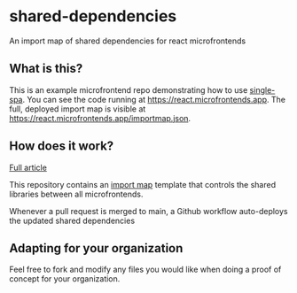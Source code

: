 # shared-dependencies

An import map of shared dependencies for react microfrontends

## What is this?

This is an example microfrontend repo demonstrating how to use [single-spa](https://single-spa.js.org). You can see the code running at https://react.microfrontends.app. The full, deployed import map is visible at https://react.microfrontends.app/importmap.json.

## How does it work?

[Full article](https://single-spa.js.org/docs/recommended-setup)

This repository contains an [import map](https://github.com/WICG/import-maps/) template that controls the shared libraries between all microfrontends.

Whenever a pull request is merged to main, a Github workflow auto-deploys the updated shared dependencies

## Adapting for your organization

Feel free to fork and modify any files you would like when doing a proof of concept for your organization.
